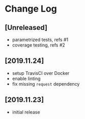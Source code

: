 # Change Log

## [Unreleased]

 - parametrized tests, refs #1
 - coverage testing, refs #2

## [2019.11.24]

 - setup TravisCI over Docker
 - enable linting
 - fix missing `request` dependency

## [2019.11.23]

  - initial release
